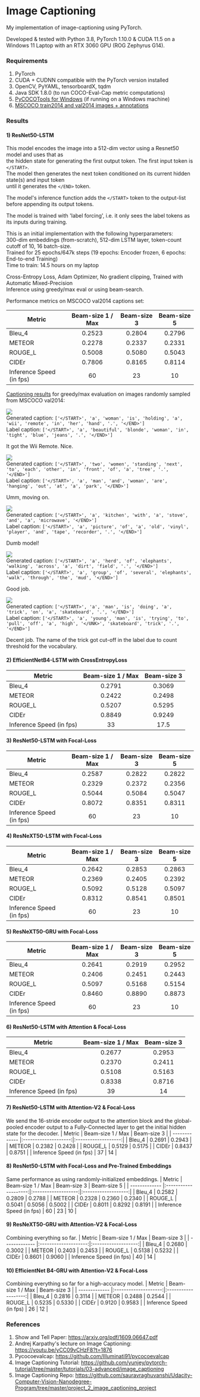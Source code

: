# Image Captioning

My implementation of image-captioning using PyTorch.

Developed & tested with Python 3.8, PyTorch 1.10.0 & CUDA 11.5 on a Windows 11 Laptop with an RTX 3060 GPU (ROG Zephyrus G14).

### Requirements
1) PyTorch
2) CUDA + CUDNN compatible with the PyTorch version installed
3) OpenCV, PyYAML, tensorboardX, tqdm
4) Java SDK 1.8.0 (to run COCO-Eval-Cap metric computations)
5) [PyCOCOTools for Windows](https://pypi.org/project/pycocotools-windows/) (if running on a Windows machine)
6) [MSCOCO train2014 and val2014 images + annotations](https://cocodataset.org/#download)

### Results

#### 1) ResNet50-LSTM
This model encodes the image into a 512-dim vector using a Resnet50 model and uses that as\
the hidden state for generating the first output token. The first input token is `</START>`.\
The model then generates the next token conditioned on its current hidden state(s) and input token\
until it generates the `</END>` token.

The model's inference function adds the `</START>` token to the output-list before appending its output tokens.

The model is trained with 'label forcing', i.e. it only sees the label tokens as its inputs during training.

This is an initial implementation with the following hyperparameters:\
300-dim embeddings (from-scratch), 512-dim LSTM layer, token-count cutoff of 10, 16 batch-size.\
Trained for 25 epochs/647k steps (19 epochs: Encoder frozen, 6 epochs: End-to-end Training)\
Time to train: 14.5 hours on my laptop

Cross-Entropy Loss, Adam Optimizer, No gradient clipping, Trained with Automatic Mixed-Precision\
Inference using greedy/max eval or using beam-search.

Performance metrics on MSCOCO val2014 captions set:

| Metric        | Beam-size 1 / Max  | Beam-size 3 | Beam-size 5 |
| ------------- |:--------------------:|:-------------------:|:-------------------:|
| Bleu_4        | 0.2523 | 0.2804 | 0.2796 |
| METEOR        | 0.2278 | 0.2337 | 0.2331 |
| ROUGE_L       | 0.5008 | 0.5080 | 0.5043 |
| CIDEr         | 0.7806 | 0.8165 | 0.8114 |
| Inference Speed (in fps) | 60 | 23 | 10  |

[Captioning results](checkpoints/c1_r50_lstm/caption_result) for greedy/max evaluation on images randomly sampled from MSCOCO val2014: 

![](checkpoints/c1_r50_lstm/caption_result/img_0002.jpg) \
Generated caption:
`['</START>', 'a', 'woman', 'is', 'holding', 'a', 'wii', 'remote', 'in', 'her', 'hand', '.', '</END>']`\
Label caption:
`['</START>', 'a', 'beautiful', 'blonde', 'woman', 'in', 'tight', 'blue', 'jeans', '.', '</END>']`

It got the Wii Remote. Nice. 


![](checkpoints/c1_r50_lstm/caption_result/img_0004.jpg) \
Generated caption:
`['</START>', 'two', 'women', 'standing', 'next', 'to', 'each', 'other', 'in', 'front', 'of', 'a', 'tree', '.', '</END>']`\
Label caption:
`['</START>', 'a', 'man', 'and', 'woman', 'are', 'hanging', 'out', 'at', 'a', 'park', '</END>']`

Umm, moving on.

![](checkpoints/c1_r50_lstm/caption_result/img_0007.jpg) \
Generated caption:
`['</START>', 'a', 'kitchen', 'with', 'a', 'stove', 'and', 'a', 'microwave', '</END>']`\
Label caption:
`['</START>', 'a', 'picture', 'of', 'a', 'old', 'vinyl', 'player', 'and', 'tape', 'recorder', '.', '</END>']`

Dumb model!

![](checkpoints/c1_r50_lstm/caption_result/img_0010.jpg) \
Generated caption:
`['</START>', 'a', 'herd', 'of', 'elephants', 'walking', 'across', 'a', 'dirt', 'field', '.', '</END>']`\
Label caption:
`['</START>', 'a', 'group', 'of', 'several', 'elephants', 'walk', 'through', 'the', 'mud', '</END>']`

Good job.


![](checkpoints/c1_r50_lstm/caption_result/img_0014.jpg) \
Generated caption:
`['</START>', 'a', 'man', 'is', 'doing', 'a', 'trick', 'on', 'a', 'skateboard', '.', '</END>']`\
Label caption:
`['</START>', 'a', 'young', 'man', 'is', 'trying', 'to', 'pull', 'off', 'a', 'high', '</UNK>', 'skateboard', 'trick', '.', '</END>']`

Decent job. The name of the trick got cut-off in the label due to count threshold for the vocabulary.

#### 2) EfficientNetB4-LSTM with CrossEntropyLoss

| Metric        | Beam-size 1 / Max  | Beam-size 3 |
| ------------- |:--------------------:|:-------------------:|
| Bleu_4        | 0.2791 | 0.3069 |
| METEOR        | 0.2422 | 0.2498 |
| ROUGE_L       | 0.5207 | 0.5295 |
| CIDEr         | 0.8849 | 0.9249 |
| Inference Speed (in fps) | 33 | 17.5 |

#### 3) ResNet50-LSTM with Focal-Loss

| Metric        | Beam-size 1 / Max  | Beam-size 3 | Beam-size 5 |
| ------------- |:--------------------:|:-------------------:|:-------------------:|
| Bleu_4        | 0.2587 | 0.2822 | 0.2822 |
| METEOR        | 0.2329 | 0.2372 | 0.2356 |
| ROUGE_L       | 0.5044 | 0.5084 | 0.5047 |
| CIDEr         | 0.8072 | 0.8351 | 0.8311 |
| Inference Speed (in fps) | 60 | 23 | 10  |

#### 4) ResNeXT50-LSTM with Focal-Loss

| Metric        | Beam-size 1 / Max  | Beam-size 3 | Beam-size 5 |
| ------------- |:--------------------:|:-------------------:|:-------------------:|
| Bleu_4        | 0.2642 | 0.2853 | 0.2863 |
| METEOR        | 0.2369 | 0.2405 | 0.2392 |
| ROUGE_L       | 0.5092 | 0.5128 | 0.5097 |
| CIDEr         | 0.8312 | 0.8541 | 0.8501 |
| Inference Speed (in fps) | 60 | 23 | 10  |

#### 5) ResNeXT50-GRU with Focal-Loss

| Metric        | Beam-size 1 / Max  | Beam-size 3 | Beam-size 5 |
| ------------- |:--------------------:|:-------------------:|:-------------------:|
| Bleu_4        | 0.2641 | 0.2919 | 0.2952 |
| METEOR        | 0.2406 | 0.2451 | 0.2443 |
| ROUGE_L       | 0.5097 | 0.5168 | 0.5154 |
| CIDEr         | 0.8460 | 0.8890 | 0.8873 |
| Inference Speed (in fps) | 60 | 23 | 10  |

#### 6) ResNet50-LSTM with Attention & Focal-Loss

| Metric        | Beam-size 1 / Max  | Beam-size 3 |
| ------------- |:--------------------:|:-------------------:|
| Bleu_4        | 0.2677 | 0.2953 |
| METEOR        | 0.2370 | 0.2411 |
| ROUGE_L       | 0.5108 | 0.5163 |
| CIDEr         | 0.8338 | 0.8716 |
| Inference Speed (in fps) | 39 | 14 |

#### 7) ResNet50-LSTM with Attention-V2 & Focal-Loss
We send the 16-stride encoder output to the attention block and the global-pooled encoder output to a Fully-Connected layer to get the initial hidden state for the decoder.
| Metric        | Beam-size 1 / Max  | Beam-size 3 |
| ------------- |:--------------------:|:-------------------:|
| Bleu_4        | 0.2691 | 0.2943 |
| METEOR        | 0.2382 | 0.2428 |
| ROUGE_L       | 0.5129 | 0.5175 |
| CIDEr         | 0.8437 | 0.8751 |
| Inference Speed (in fps) | 37 | 14 |

#### 8) ResNet50-LSTM with Focal-Loss and Pre-Trained Embeddings
Same performance as using randomly-initialized embeddings.
| Metric        | Beam-size 1 / Max  | Beam-size 3 | Beam-size 5 |
| ------------- |:--------------------:|:-------------------:|:-------------------:|
| Bleu_4        | 0.2582 | 0.2809 | 0.2788 |
| METEOR        | 0.2328 | 0.2360 | 0.2340 |
| ROUGE_L       | 0.5041 | 0.5056 | 0.5002 |
| CIDEr         | 0.8011 | 0.8292 | 0.8191 |
| Inference Speed (in fps) | 60 | 23 | 10  |

#### 9) ResNeXT50-GRU with Attention-V2 & Focal-Loss
Combining everything so far.
| Metric        | Beam-size 1 / Max  | Beam-size 3 |
| ------------- |:--------------------:|:-------------------:|
| Bleu_4        | 0.2680 | 0.3002 |
| METEOR        | 0.2403 | 0.2453 |
| ROUGE_L       | 0.5138 | 0.5232 |
| CIDEr         | 0.8601 | 0.9060 |
| Inference Speed (in fps) | 40 | 14 |

#### 10) EfficientNet B4-GRU with Attention-V2 & Focal-Loss
Combining everything so far for a high-accuracy model.
| Metric        | Beam-size 1 / Max  | Beam-size 3 |
| ------------- |:--------------------:|:-------------------:|
| Bleu_4        | 0.2816 | 0.3114 |
| METEOR        | 0.2488 | 0.2544 |
| ROUGE_L       | 0.5235 | 0.5330 |
| CIDEr         | 0.9120 | 0.9583 |
| Inference Speed (in fps) | 26 | 12 |

### References
1) Show and Tell Paper: https://arxiv.org/pdf/1609.06647.pdf
2) Andrej Karpathy's lecture on Image Captioning: https://youtu.be/yCC09vCHzF8?t=1876
2) Pycocoevalcap: https://github.com/Illuminati91/pycocoevalcap
3) Image Captioning Tutorial: https://github.com/yunjey/pytorch-tutorial/tree/master/tutorials/03-advanced/image_captioning
4) Image Captioning Repo: https://github.com/sauravraghuvanshi/Udacity-Computer-Vision-Nanodegree-Program/tree/master/project_2_image_captioning_project
